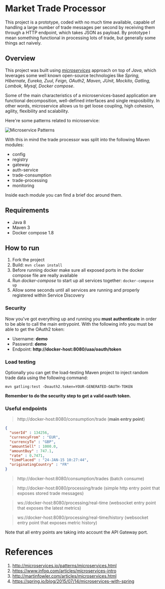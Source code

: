 # Market Trade Processor
This project is a prototype, coded with no much time available, capable of handling a large number of trade messages per second by receiving them through a HTTP endpoint, which takes JSON as payload. By prototype I mean something functional in processing lots of trade, but generally some things act naively.

## Overview
This project was built using [*microservices*](http://microservices.io/patterns/microservices.html) approach on top of *Java*, which leverages some well known open-source technologies like *Spring, Hibernate, Eureka, Zuul, Feign, OAuth2, Maven, JUnit, Mockito, Gatling, Lombok, Mysql, Docker compose*.

Some of the main characteristics of a microservices-based application are functional decomposition, well-defined interfaces and single resposibility. In other words, microservice allows us to get loose coupling, high cohesion, agility, flexibility and scalability.

Here're some patterns related to microservice:

![Microservice Patterns](http://microservices.io/i/PatternsRelatedToMicroservices.jpg)

With this in mind the trade processor was split into the following Maven modules:

* config
* registry
* gateway
* auth-service
* trade-consumption
* trade-processing
* monitoring 

Inside each module you can find a brief doc around them.

## Requirements
* Java 8
* Maven 3
* Docker compose 1.8

## How to run
1. Fork the project
2. Build: `mvn clean install`
3. Before running docker make sure all exposed ports in the docker compose file are really available
4. Run *docker-compose* to start up all services together: `docker-compose up`
5. Allow some seconds until all services are running and properly registered within Service Discovery

### Security
Now you've got everything up and running you **must authenticate** in order to be able to call the main entrypoint. With the following info you must be able to get the OAuth2 token:

* Username: **demo**
* Password: **demo**
* Endpoint: **http://docker-host:8080/uaa/oauth/token**

### Load testing
Optionally you can get the load-testing Maven project to inject random trade data using the following command: 

`mvn gatling:test -Doauth2.token=YOUR-GENERATED-OAUTH-TOKEN`

**Remember to do the security step to get a valid oauth token.**

### Useful endpoints
> http://docker-host:8080/consumption/trade (**main entry point**)

```json
{
  "userId" : 134256,
  "currencyFrom" : "EUR",
  "currencyTo" : "GBP",
  "amountSell" : 1000.0,
  "amountBuy" : 747.1,
  "rate" : 0.7471,
  "timePlaced" : "24-JAN-15 10:27:44",
  "originatingCountry" : "FR"
}
```

> http://docker-host:8080/consumption/trades (batch consume)

> http://docker-host:8080/processing/trade (simple http entry point that exposes stored trade messages)

> ws://docker-host:8080/processing/real-time (websocket entry point that exposes the latest metrics)

> ws://docker-host:8080/processing/real-time/history (websocket entry point that exposes metric history)

Note that all entry points are taking into account the API Gateway port.

# References
1. http://microservices.io/patterns/microservices.html
2. https://www.infoq.com/articles/microservices-intro
3. http://martinfowler.com/articles/microservices.html
4. https://spring.io/blog/2015/07/14/microservices-with-spring